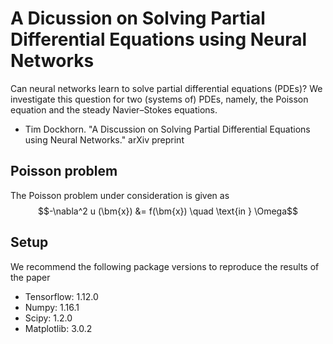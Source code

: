 # A Dicussion on Solving Partial Differential Equations using Neural Networks
Can neural networks learn to solve partial differential equations (PDEs)?  We investigate this question for two (systems of) PDEs, namely, the Poisson equation and the steady Navier–Stokes equations.

* Tim Dockhorn. "A Discussion on Solving Partial Differential Equations using Neural Networks." arXiv preprint

## Poisson problem
The Poisson problem under consideration is given as 
$$-\nabla^2 u (\bm{x}) &= f(\bm{x}) \quad \text{in } \Omega$$

## Setup
We recommend the following package versions to reproduce the results of the paper
* Tensorflow: 1.12.0
* Numpy: 1.16.1
* Scipy: 1.2.0
* Matplotlib: 3.0.2
